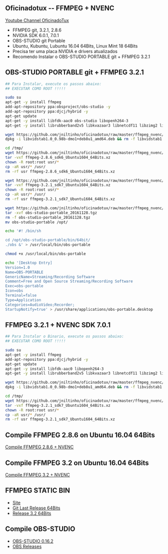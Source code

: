 ## Oficinadotux -- FFMPEG + NVENC
[Youtube Channel OficinadoTux](https://www.youtube.com/channel/UCfh_Dbh1LrqGVJQ1k2f6DgQ)

 - FFMPEG git, 3.2.1, 2.8.6
 - NVIDIA SDK 6.0.1, 7.0.1
 - OBS-STUDIO git Portable
 - Ubuntu, Kubuntu, Lubuntu 16.04 64Bits, Linux Mint 18 64Bits
 - Precisa ter uma placa NVIDIA e drivers atualizados
 - Recomendo Instalar o OBS-STUDIO PORTABLE git + FFMPEG 3.2.1


## OBS-STUDIO PORTABLE git + FFMPEG 3.2.1

```bash
## Para Instalar, execute os passos abaixo:
## EXECUTAR COMO ROOT !!!!!

sudo su
apt-get -y install ffmpeg
add-apt-repository ppa:obsproject/obs-studio -y
add-apt-repository ppa:djcj/hybrid -y
apt-get update 
apt-get -y install libfdk-aac0 obs-studio libopenh264-3
apt-get -y install librubberband2v5 libkvazaar3 libnetcdf11 libzimg2 libebur128-1

wget https://github.com/jniltinho/oficinadotux/raw/master/ffmpeg_nvenc/libvidstab1.0_0.98b-dmo1+deb8u1_amd64.deb
dpkg -i libvidstab1.0_0.98b-dmo1+deb8u1_amd64.deb && rm -f libvidstab1.0_0.98b-dmo1+deb8u1_amd64.deb

cd /tmp/
wget https://github.com/jniltinho/oficinadotux/raw/master/ffmpeg_nvenc/ffmpeg-2.8.6_sdk6_Ubuntu1604_64Bits.xz
tar -vxf ffmpeg-2.8.6_sdk6_Ubuntu1604_64Bits.xz
chown -R root:root usr/*
cp -aR usr/* /usr/
rm -rf usr ffmpeg-2.8.6_sdk6_Ubuntu1604_64Bits.xz

wget https://github.com/jniltinho/oficinadotux/raw/master/ffmpeg_nvenc/ffmpeg-3.2.1_sdk7_Ubuntu1604_64Bits.xz
tar -vxf ffmpeg-3.2.1_sdk7_Ubuntu1604_64Bits.xz
chown -R root:root usr/*
cp -aR usr/* /usr/
rm -rf usr ffmpeg-3.2.1_sdk7_Ubuntu1604_64Bits.xz

wget https://github.com/jniltinho/oficinadotux/raw/master/ffmpeg_nvenc/obs-studio-portable_20161128.tgz
tar -xvf obs-studio-portable_20161128.tgz
rm -f obs-studio-portable_20161128.tgz
mv obs-studio-portable /opt/

echo '#! /bin/sh

cd /opt/obs-studio-portable/bin/64bit/
./obs &' > /usr/local/bin/obs-portable

chmod +x /usr/local/bin/obs-portable

echo '[Desktop Entry]
Version=1.0
Name=OBS-PORTABLE
GenericName=Streaming/Recording Software
Comment=Free and Open Source Streaming/Recording Software
Exec=obs-portable
Icon=obs
Terminal=false
Type=Application
Categories=AudioVideo;Recorder;
StartupNotify=true' > /usr/share/applications/obs-portable.desktop

```


## FFMPEG 3.2.1 + NVENC SDK 7.0.1

```bash
## Para Instalar o Binario, execute os passos abaixo:
## EXECUTAR COMO ROOT !!!!!

sudo su
apt-get -y install ffmpeg
add-apt-repository ppa:djcj/hybrid -y
apt-get update 
apt-get -y install libfdk-aac0 libopenh264-3
apt-get -y install librubberband2v5 libkvazaar3 libnetcdf11 libzimg2 libebur128-1

wget https://github.com/jniltinho/oficinadotux/raw/master/ffmpeg_nvenc/libvidstab1.0_0.98b-dmo1+deb8u1_amd64.deb
dpkg -i libvidstab1.0_0.98b-dmo1+deb8u1_amd64.deb && rm -f libvidstab1.0_0.98b-dmo1+deb8u1_amd64.deb

cd /tmp/
wget https://github.com/jniltinho/oficinadotux/raw/master/ffmpeg_nvenc/ffmpeg-3.2.1_sdk7_Ubuntu1604_64Bits.xz
tar -vxf ffmpeg-3.2.1_sdk7_Ubuntu1604_64Bits.xz
chown -R root:root usr/*
cp -aR usr/* /usr/
rm -rf usr ffmpeg-3.2.1_sdk7_Ubuntu1604_64Bits.xz

```


## Compile FFMPEG 2.8.6 on Ubuntu 16.04 64Bits

[Compile FFMPEG 2.8.6 + NVENC](https://gist.github.com/jniltinho/96bb45bec18a90d0d33448ee67c28cc7)


## Compile FFMPEG 3.2 on Ubuntu 16.04 64Bits

[Compile FFMPEG 3.2 + NVENC](https://gist.github.com/jniltinho/9273dc133796062c13ca739d17862125)

## FFMPEG STATIC BIN

 - [Site](https://www.johnvansickle.com/ffmpeg/)
 - [Git Last Release 64Bits](https://johnvansickle.com/ffmpeg/builds/ffmpeg-git-64bit-static.tar.xz)
 - [Release 3.2 64Bits](https://johnvansickle.com/ffmpeg/releases/ffmpeg-release-64bit-static.tar.xz)


## Compile OBS-STUDIO

 - [OBS-STUDIO 0.16.2](https://github.com/jp9000/obs-studio/wiki/Install-Instructions#manually-compiling-on-debian-based-distros)
 - [OBS Releases](https://github.com/jp9000/obs-studio/releases)
